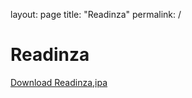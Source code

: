 layout: page
title: "Readinza"
permalink: /

# Readinza

[Download Readinza,ipa](files/Readinza.ipa)

